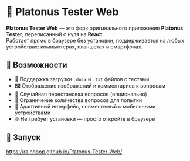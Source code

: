 # 📘 Platonus Tester Web

**Platonus Tester Web** — это форк оригинального приложения **Platonus Tester**, переписанный с нуля на **React**.  
Работает прямо в браузере без установки, поддерживается на любых устройствах: компьютерах, планшетах и смартфонах.

## 🔧 Возможности

- 📄 Поддержка загрузки `.docx` и `.txt` файлов с тестами
- 🖼️ Отображение изображений и комментариев к вопросам
- 🔁 Случайная перестановка вопросов (опционально)
- 🔢 Ограничение количества вопросов для попытки
- 📱 Адаптивный интерфейс, совместимый с мобильными устройствами
- 🌐 Не требует установки — просто откройте в браузере

## 🚀 Запуск

https://rainhoop.github.io/Platonus-Tester-Web/
